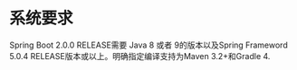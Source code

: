 # 系统要求

Spring Boot 2.0.0 RELEASE需要 Java 8 或者 9的版本以及Spring Frameword 5.0.4 RELEASE版本或以上。明确指定编译支持为Maven 3.2+和Gradle 4.



